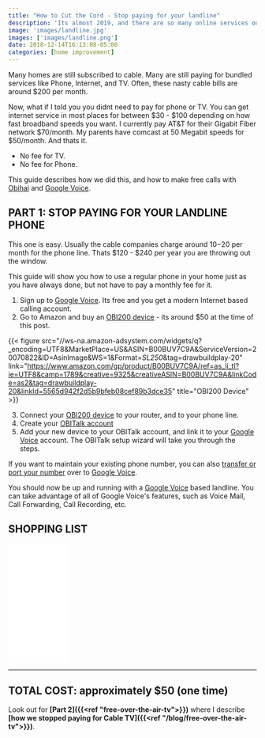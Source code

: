 ```yaml
---
title: "How to Cut the Cord - Stop paying for your landline"
description: 'Its almost 2019, and there are so many online services out there you may wonder what the point is still paying for cable.  Here is a step by step guide to stop paying for the phone line from the cable companies. My family has not paid for a landline since 2011.'
image: 'images/landline.jpg'
images: ['images/landline.png']
date: 2018-12-14T16:13:08-05:00
categories: [home improvement]
---
```



Many homes are still subscribed to cable.  Many are still paying for bundled services like Phone, Internet, and TV.  Often, these nasty cable bills are around $200 per month.

Now, what if I told you you didnt need to pay for phone or TV.  You can get internet service in most places for between $30 - $100 depending on how fast broadband speeds you want.  I currently pay AT&T for their Gigabit Fiber network $70/month.  My parents have comcast at 50 Megabit speeds for $50/month.  And thats it.  

* No fee for TV.  
* No fee for Phone.

This guide describes how we did this, and how to make free calls with [Obihai](https://amzn.to/2EmhzWX) and [Google Voice](https://voice.google.com).


PART 1: STOP PAYING FOR YOUR LANDLINE PHONE
-------------------------------------------

This one is easy.  Usually the cable companies charge around $10-$20 per month for the phone line.  Thats $120 - $240 per year you are throwing out the window.

This guide will show you how to use a regular phone in your home just as you have always done, but not have to pay a monthly fee for it.

1.  Sign up to [Google Voice](https://voice.google.com).  Its free and you get a modern Internet based calling account.
2.  Go to Amazon and buy an [OBI200 device](https://amzn.to/2EmhzWX) - its around $50 at the time of this post.

{{< figure src="//ws-na.amazon-adsystem.com/widgets/q?_encoding=UTF8&MarketPlace=US&ASIN=B00BUV7C9A&ServiceVersion=20070822&ID=AsinImage&WS=1&Format=_SL250_&tag=drawbuildplay-20" link="https://www.amazon.com/gp/product/B00BUV7C9A/ref=as_li_tl?ie=UTF8&camp=1789&creative=9325&creativeASIN=B00BUV7C9A&linkCode=as2&tag=drawbuildplay-20&linkId=5565d942f2d5b9bfeb08cef89b3dce35" title="OBI200 Device" >}}


3.  Connect your [OBI200 device](https://amzn.to/2EmhzWX) to your router, and to your phone line.
4.  Create your [OBITalk account](https://www.obitalk.com)
5.  Add your new device to your OBITalk account, and link it to your [Google Voice](https://voice.google.com) account.  The OBITalk setup wizard will take you through the steps.

If you want to maintain your existing phone number, you can also [transfer or port your number](https://support.google.com/voice/answer/1065667?hl=en) over to [Google Voice](https://voice.google.com).

You should now be up and running with a [Google Voice](https://voice.google.com) based landline.  You can take advantage of all of Google Voice's features, such as Voice Mail, Call Forwarding, Call Recording, etc.



SHOPPING LIST
-------------
<iframe style="width:120px;height:240px;" marginwidth="0" marginheight="0" scrolling="no" frameborder="0" src="//ws-na.amazon-adsystem.com/widgets/q?ServiceVersion=20070822&OneJS=1&Operation=GetAdHtml&MarketPlace=US&source=ac&ref=qf_sp_asin_til&ad_type=product_link&tracking_id=drawbuildplay-20&marketplace=amazon&region=US&placement=B00BUV7C9A&asins=B00BUV7C9A&linkId=8825251eb498a1655adea38f14571860&show_border=false&link_opens_in_new_window=false&price_color=333333&title_color=0066c0&bg_color=ffffff">
</iframe>


---------------------------
TOTAL COST: approximately $50 (one time)
---------------------------

Look out for **[Part 2]({{<ref "free-over-the-air-tv">}})** where I describe **[how we stopped paying for Cable TV]({{<ref "/blog/free-over-the-air-tv">}})**.


